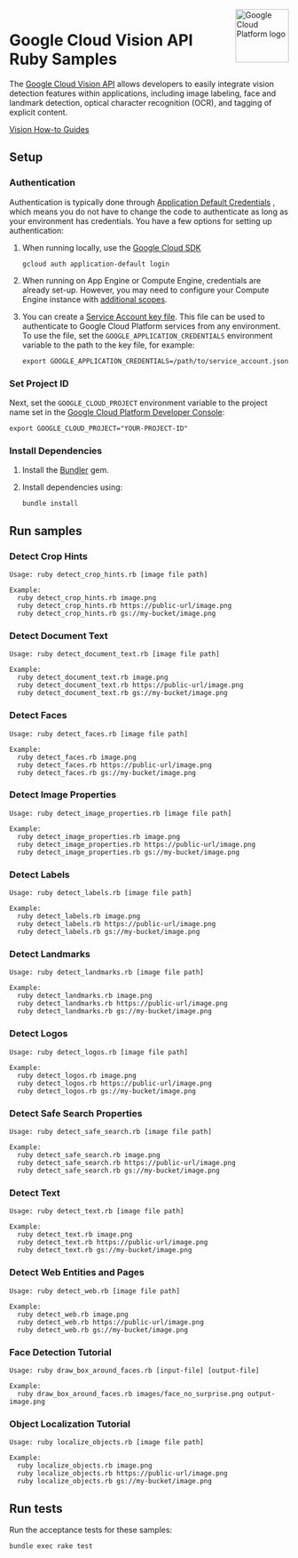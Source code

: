 <img src="https://avatars2.githubusercontent.com/u/2810941?v=3&s=96" alt="Google Cloud Platform logo" title="Google Cloud Platform" align="right" height="96" width="96"/>

# Google Cloud Vision API Ruby Samples

The [Google Cloud Vision API][vision_docs] allows developers to easily integrate vision
detection features within applications, including image labeling, face and
landmark detection, optical character recognition (OCR), and tagging of explicit
content.

[vision_docs]: https://cloud.google.com/vision/docs/

[Vision How-to Guides](https://cloud.google.com/vision/docs/how-to)

## Setup

### Authentication

Authentication is typically done through [Application Default Credentials](https://cloud.google.com/docs/authentication#getting_credentials_for_server-centric_flow)
, which means you do not have to change the code to authenticate as long as your
environment has credentials. You have a few options for setting up
authentication:

1. When running locally, use the [Google Cloud SDK](https://cloud.google.com/sdk/)

       gcloud auth application-default login

1. When running on App Engine or Compute Engine, credentials are already set-up.
However, you may need to configure your Compute Engine instance with
[additional scopes](https://cloud.google.com/compute/docs/authentication#using).

1. You can create a [Service Account key file](https://cloud.google.com/docs/authentication#service_accounts).
This file can be used to authenticate to Google Cloud Platform services from
any environment. To use the file, set the `GOOGLE_APPLICATION_CREDENTIALS`
environment variable to the path to the key file, for example:

       export GOOGLE_APPLICATION_CREDENTIALS=/path/to/service_account.json

### Set Project ID

Next, set the `GOOGLE_CLOUD_PROJECT` environment variable to the project name
set in the
[Google Cloud Platform Developer Console](https://console.cloud.google.com):

    export GOOGLE_CLOUD_PROJECT="YOUR-PROJECT-ID"

### Install Dependencies

1. Install the [Bundler](http://bundler.io/) gem.

1. Install dependencies using:

       bundle install

## Run samples

### Detect Crop Hints

    Usage: ruby detect_crop_hints.rb [image file path]

    Example:
      ruby detect_crop_hints.rb image.png
      ruby detect_crop_hints.rb https://public-url/image.png
      ruby detect_crop_hints.rb gs://my-bucket/image.png

### Detect Document Text

    Usage: ruby detect_document_text.rb [image file path]

    Example:
      ruby detect_document_text.rb image.png
      ruby detect_document_text.rb https://public-url/image.png
      ruby detect_document_text.rb gs://my-bucket/image.png

### Detect Faces

    Usage: ruby detect_faces.rb [image file path]

    Example:
      ruby detect_faces.rb image.png
      ruby detect_faces.rb https://public-url/image.png
      ruby detect_faces.rb gs://my-bucket/image.png

### Detect Image Properties

    Usage: ruby detect_image_properties.rb [image file path]

    Example:
      ruby detect_image_properties.rb image.png
      ruby detect_image_properties.rb https://public-url/image.png
      ruby detect_image_properties.rb gs://my-bucket/image.png

### Detect Labels

    Usage: ruby detect_labels.rb [image file path]

    Example:
      ruby detect_labels.rb image.png
      ruby detect_labels.rb https://public-url/image.png
      ruby detect_labels.rb gs://my-bucket/image.png

### Detect Landmarks

    Usage: ruby detect_landmarks.rb [image file path]

    Example:
      ruby detect_landmarks.rb image.png
      ruby detect_landmarks.rb https://public-url/image.png
      ruby detect_landmarks.rb gs://my-bucket/image.png

### Detect Logos

    Usage: ruby detect_logos.rb [image file path]

    Example:
      ruby detect_logos.rb image.png
      ruby detect_logos.rb https://public-url/image.png
      ruby detect_logos.rb gs://my-bucket/image.png

### Detect Safe Search Properties

    Usage: ruby detect_safe_search.rb [image file path]

    Example:
      ruby detect_safe_search.rb image.png
      ruby detect_safe_search.rb https://public-url/image.png
      ruby detect_safe_search.rb gs://my-bucket/image.png

### Detect Text

    Usage: ruby detect_text.rb [image file path]

    Example:
      ruby detect_text.rb image.png
      ruby detect_text.rb https://public-url/image.png
      ruby detect_text.rb gs://my-bucket/image.png

### Detect Web Entities and Pages

    Usage: ruby detect_web.rb [image file path]

    Example:
      ruby detect_web.rb image.png
      ruby detect_web.rb https://public-url/image.png
      ruby detect_web.rb gs://my-bucket/image.png

### Face Detection Tutorial

    Usage: ruby draw_box_around_faces.rb [input-file] [output-file]

    Example:
      ruby draw_box_around_faces.rb images/face_no_surprise.png output-image.png

### Object Localization Tutorial

    Usage: ruby localize_objects.rb [image file path]

    Example:
      ruby localize_objects.rb image.png
      ruby localize_objects.rb https://public-url/image.png
      ruby localize_objects.rb gs://my-bucket/image.png

## Run tests

Run the acceptance tests for these samples:

    bundle exec rake test
